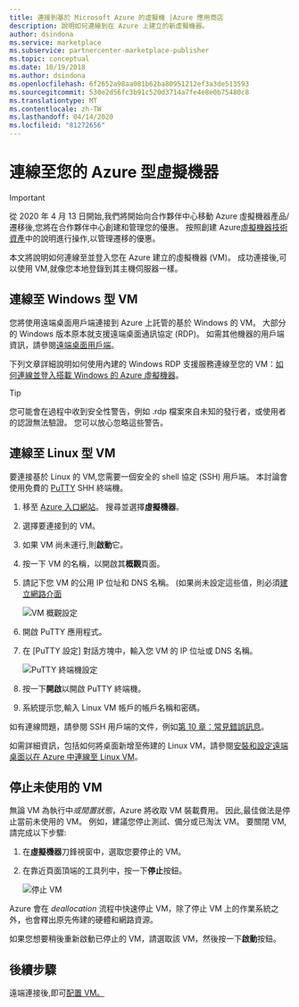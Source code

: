 ```yaml
---
title: 連接到基於 Microsoft Azure 的虛擬機 |Azure 應用商店
description: 說明如何連線到在 Azure 上建立的新虛擬機器。
author: dsindona
ms.service: marketplace
ms.subservice: partnercenter-marketplace-publisher
ms.topic: conceptual
ms.date: 10/19/2018
ms.author: dsindona
ms.openlocfilehash: 6f2652a98aa081b62ba80951212ef3a3de513593
ms.sourcegitcommit: 530e2d56fc3b91c520d3714a7fe4e8e0b75480c8
ms.translationtype: MT
ms.contentlocale: zh-TW
ms.lasthandoff: 04/14/2020
ms.locfileid: "81272656"
---
```

# <a name="connect-to-your-azure-based-virtual-machine"></a>連線至您的 Azure 型虛擬機器

> [!IMPORTANT]
> 從 2020 年 4 月 13 日開始,我們將開始向合作夥伴中心移動 Azure 虛擬機器產品/ 遷移後,您將在合作夥伴中心創建和管理您的優惠。 按照創建 Azure[虛擬機器技術資產](https://aka.ms/AzureVMTechAsset)中的說明進行操作,以管理遷移的優惠。

本文將說明如何連線至並登入您在 Azure 建立的虛擬機器 (VM)。  成功連接後,可以使用 VM,就像您本地登錄到其主機伺服器一樣。 

## <a name="connect-to-a-windows-based-vm"></a>連線至 Windows 型 VM

您將使用遠端桌面用戶端連接到 Azure 上託管的基於 Windows 的 VM。  大部分的 Windows 版本原本就支援遠端桌面通訊協定 (RDP)。  如需其他機器的用戶端資訊，請參閱[遠端桌面用戶端](https://docs.microsoft.com/windows-server/remote/remote-desktop-services/clients/remote-desktop-clients)。  

下列文章詳細說明如何使用內建的 Windows RDP 支援服務連線至您的 VM：[如何連線並登入搭載 Windows 的 Azure 虛擬機器](../../../virtual-machines/windows/connect-logon.md)。  

>[!TIP]
> 您可能會在過程中收到安全性警告，例如 .rdp 檔案來自未知的發行者，或使用者的認證無法驗證。  您可以放心忽略這些警告。


## <a name="connect-to-a-linux-based-vm"></a>連線至 Linux 型 VM

要連接基於 Linux 的 VM,您需要一個安全的 shell 協定 (SSH) 用戶端。  本討論會使用免費的 [PuTTY](https://www.ssh.com/ssh/putty/) SHH 終端機。

1. 移至 [Azure 入口網站](https://ms.portal.azure.com)。 搜尋並選擇**虛擬機器**。 
2. 選擇要連接到的 VM。  
3. 如果 VM 尚未運行,則**啟動**它。
4. 按一下 VM 的名稱，以開啟其**概觀**頁面。
5. 請記下您 VM 的公用 IP 位址和 DNS 名稱。  (如果尚未設定這些值，則必須[建立網路介面](https://docs.microsoft.com/azure/virtual-network/virtual-network-network-interface#create-a-network-interface)

   ![VM 概觀設定](./media/publishvm_019.png)
 
6. 開啟 PuTTY 應用程式。  
7. 在 [PuTTY 設定] 對話方塊中，輸入您 VM 的 IP 位址或 DNS 名稱。 

   ![PuTTY 終端機設定](./media/publishvm_020.png)
 
8. 按一下**開啟**以開啟 PuTTY 終端機。  
9. 系統提示您,輸入 Linux VM 帳戶的帳戶名稱和密碼。 

如有連線問題，請參閱 SSH 用戶端的文件，例如[第 10 章：常見錯誤訊息](https://www.ssh.com/ssh/putty/putty-manuals)。

如需詳細資訊，包括如何將桌面新增至佈建的 Linux VM，請參閱[安裝和設定遠端桌面以在 Azure 中連線至 Linux VM](../../../virtual-machines/linux/use-remote-desktop.md)。


## <a name="stop-unused-vms"></a>停止未使用的 VM
無論 VM 為執行中*或閒置狀態*，Azure 將收取 VM 裝載費用。  因此,最佳做法是停止當前未使用的 VM。  例如，建議您停止測試、備分或已淘汰 VM。 要關閉 VM,請完成以下步驟:

1. 在**虛擬機器**刀鋒視窗中，選取您要停止的 VM。 
2. 在靠近頁面頂端的工具列中，按一下**停止**按鈕。

   ![停止 VM](./media/publishvm_018.png)

Azure 會在 *deallocation* 流程中快速停止 VM，除了停止 VM 上的作業系統之外，也會釋出原先佈建的硬體和網路資源。

如果您想要稍後重新啟動已停止的 VM，請選取該 VM，然後按一下**啟動**按鈕。


## <a name="next-steps"></a>後續步驟

遠端連接後,即可[配置 VM。](./cpp-configure-vm.md)
